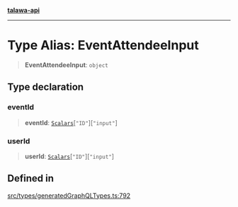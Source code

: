 [**talawa-api**](../../../README.md)

***

# Type Alias: EventAttendeeInput

> **EventAttendeeInput**: `object`

## Type declaration

### eventId

> **eventId**: [`Scalars`](Scalars.md)\[`"ID"`\]\[`"input"`\]

### userId

> **userId**: [`Scalars`](Scalars.md)\[`"ID"`\]\[`"input"`\]

## Defined in

[src/types/generatedGraphQLTypes.ts:792](https://github.com/Suyash878/talawa-api/blob/f376d03c37e9acd046e7cc983947432c95f74442/src/types/generatedGraphQLTypes.ts#L792)
